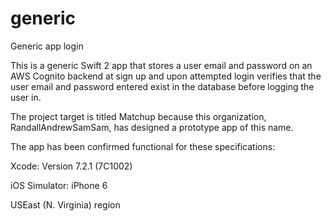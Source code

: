 # generic
Generic app login

This is a generic Swift 2 app that stores a user email and password on an AWS Cognito backend at sign up and upon attempted login verifies that the user email and password entered exist in the database before logging the user in.

The project target is titled Matchup because this organization, RandallAndrewSamSam, has designed a prototype app of this name.

The app has been confirmed functional for these specifications:

Xcode: Version 7.2.1 (7C1002)

iOS Simulator: iPhone 6

USEast (N. Virginia) region
